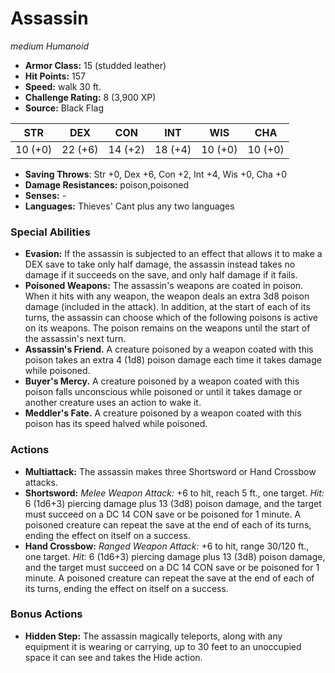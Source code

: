 # Assassin

*medium* *Humanoid*

- **Armor Class:** 15 (studded leather)
- **Hit Points:** 157 
- **Speed:** walk 30 ft.
- **Challenge Rating:** 8 (3,900 XP)
- **Source:** Black Flag

| STR | DEX | CON | INT | WIS | CHA |
| --- | --- | --- | --- | --- | --- |
| 10 (+0) | 22 (+6) | 14 (+2) | 18 (+4) | 10 (+0) | 10 (+0) |

- **Saving Throws**: Str +0, Dex +6, Con +2, Int +4, Wis +0, Cha +0
- **Damage Resistances:** poison,poisoned
- **Senses:** -
- **Languages:** Thieves' Cant plus any two languages

### Special Abilities

- **Evasion:** If the assassin is subjected to an effect that allows it to make a DEX save to take only half damage, the assassin instead takes no damage if it succeeds on the save, and only half damage if it fails.
- **Poisoned Weapons:** The assassin's weapons are coated in poison. When it hits with any weapon, the weapon deals an extra 3d8 poison damage (included in the attack). In addition, at the start of each of its turns, the assassin can choose which of the following poisons is active on its weapons. The poison remains on the weapons until the start of the assassin's next turn.
- **Assassin's Friend.** A creature poisoned by a weapon coated with this poison takes an extra 4 (1d8) poison damage each time it takes damage while poisoned.
- **Buyer's Mercy.** A creature poisoned by a weapon coated with this poison falls unconscious while poisoned or until it takes damage or another creature uses an action to wake it.
- **Meddler's Fate.** A creature poisoned by a weapon coated with this poison has its speed halved while poisoned.

### Actions

- **Multiattack:** The assassin makes three Shortsword or Hand Crossbow attacks.
- **Shortsword:** _Melee Weapon Attack:_ +6 to hit, reach 5 ft., one target. _Hit:_ 6 (1d6+3) piercing damage plus 13 (3d8) poison damage, and the target must succeed on a DC 14 CON save or be poisoned for 1 minute. A poisoned creature can repeat the save at the end of each of its turns, ending the effect on itself on a success.
- **Hand Crossbow:** _Ranged Weapon Attack:_ +6 to hit, range 30/120 ft., one target. _Hit:_ 6 (1d6+3) piercing damage plus 13 (3d8) poison damage, and the target must succeed on a DC 14 CON save or be poisoned for 1 minute. A poisoned creature can repeat the save at the end of each of its turns, ending the effect on itself on a success.

### Bonus Actions

- **Hidden Step:** The assassin magically teleports, along with any equipment it is wearing or carrying, up to 30 feet to an unoccupied space it can see and takes the Hide action.
